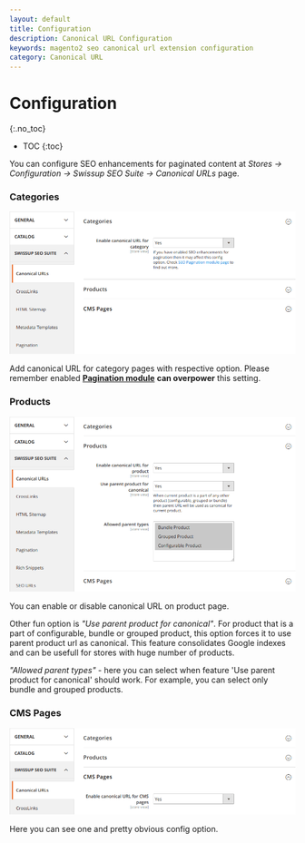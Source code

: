 ```yaml
---
layout: default
title: Configuration
description: Canonical URL Configuration
keywords: magento2 seo canonical url extension configuration
category: Canonical URL
---
```


# Configuration
{:.no_toc}

* TOC
{:toc}

You can configure SEO enhancements for paginated content at
_Stores → Configuration → Swissup SEO Suite → Canonical URLs_ page.

### Categories

![Category setting](/images/m2/seo-canonicals/categories.png)

Add canonical URL for category pages with respective option. Please remember enabled [**Pagination module**](/m2/extensions/seo-pager/) **can overpower** this setting.

### Products

![Products setting](/images/m2/seo-canonicals/products.png)

You can enable or disable canonical URL on product page.

Other fun option is *"Use parent product for canonical"*. For product that is a part of configurable, bundle or grouped product, this option forces it to use parent product url as canonical. This feature consolidates Google indexes and can be usefull for stores with huge number of products.

*"Allowed parent types"* - here you can select when feature 'Use parent product for canonical' should work. For example, you can select only bundle and grouped products.

### CMS Pages

![CMS Pages setting](/images/m2/seo-canonicals/cms-pages.png)

Here you can see one and pretty obvious config option.

